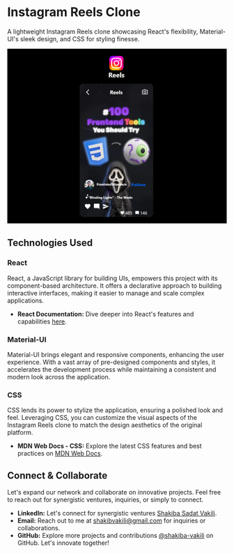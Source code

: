 # Instagram Reels Clone

A lightweight Instagram Reels clone showcasing React's flexibility, Material-UI's sleek design, and CSS for styling finesse.

<img src="./public/demo.png" alt="Website demo" title="instagram reel clone"  />

## Technologies Used

### React

React, a JavaScript library for building UIs, empowers this project with its component-based architecture. It offers a declarative approach to building interactive interfaces, making it easier to manage and scale complex applications.

- **React Documentation:** Dive deeper into React's features and capabilities [here](https://reactjs.org/).

### Material-UI

Material-UI brings elegant and responsive components, enhancing the user experience. With a vast array of pre-designed components and styles, it accelerates the development process while maintaining a consistent and modern look across the application.

### CSS

CSS lends its power to stylize the application, ensuring a polished look and feel. Leveraging CSS, you can customize the visual aspects of the Instagram Reels clone to match the design aesthetics of the original platform.

- **MDN Web Docs - CSS:** Explore the latest CSS features and best practices on [MDN Web Docs](https://developer.mozilla.org/en-US/docs/Web/CSS).

## Connect & Collaborate

Let's expand our network and collaborate on innovative projects. Feel free to reach out for synergistic ventures, inquiries, or simply to connect.

- **LinkedIn:** Let's connect for synergistic ventures [Shakiba Sadat Vakili](https://www.linkedin.com/in/shakiba-vakili/).
- **Email:** Reach out to me at [shakibvakili@gmail.com](mailto:shakibvakili@gmail.com) for inquiries or collaborations.
- **GitHub:** Explore more projects and contributions [@shakiba-vakili](https://github.com/shakiba-vakili) on GitHub. Let's innovate together!


